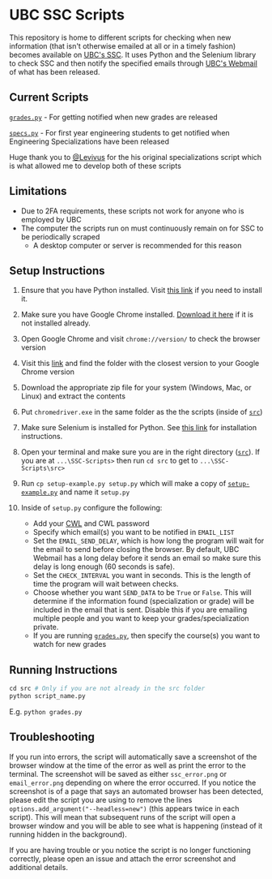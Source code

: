 # UBC SSC Scripts
This repository is home to different scripts for checking when new information (that isn't otherwise emailed at all or in a timely fashion) becomes available on [UBC's SSC](https://ssc.adm.ubc.ca/). It uses Python and the Selenium library to check SSC and then notify the specified emails through [UBC's Webmail](https://webmail.student.ubc.ca/) of what has been released.

## Current Scripts

[`grades.py`](/src/grades.py) - For getting notified when new grades are released

[`specs.py`](/src/specs.py) - For first year engineering students to get notified when Engineering Specializations have been released

Huge thank you to [@Levivus](https://github.com/Levivus) for the his original specializations script which is what allowed me to develop both of these scripts

## Limitations

- Due to 2FA requirements, these scripts not work for anyone who is employed by UBC
- The computer the scripts run on must continuously remain on for SSC to be periodically scraped
  - A desktop computer or server is recommended for this reason

## Setup Instructions

1. Ensure that you have Python installed. Visit [this link](https://www.python.org/downloads/) if you need to install it.
2. Make sure you have Google Chrome installed. [Download it here](https://support.google.com/chrome/answer/95346) if it is not installed already.
3. Open Google Chrome and visit `chrome://version/` to check the browser version
4. Visit this [link](https://chromedriver.storage.googleapis.com/index.html) and find the folder with the closest version to your Google Chrome version
5. Download the appropriate zip file for your system (Windows, Mac, or Linux) and extract the contents
6. Put `chromedriver.exe` in the same folder as the the scripts (inside of [`src`](/src))
7. Make sure Selenium is installed for Python. See [this link](https://www.selenium.dev/documentation/webdriver/getting_started/install_library/) for installation instructions.
8. Open your terminal and make sure you are in the right directory ([`src`](/src)). If you are at `...\SSC-Scripts>` then run `cd src` to get to `...\SSC-Scripts\src>`
9. Run `cp setup-example.py setup.py` which will make a copy of [`setup-example.py`](/src/setup-example.py) and name it `setup.py`
10. Inside of `setup.py` configure the following:

    - Add your [CWL](https://it.ubc.ca/services/accounts-passwords/campus-wide-login-cwl) and CWL password
    - Specify which email(s) you want to be notified in `EMAIL_LIST`
    - Set the `EMAIL_SEND_DELAY`, which is how long the program will wait for the email to send before closing the browser. By default, UBC Webmail has a long delay before it sends an email so make sure this delay is long enough (60 seconds is safe).
    - Set the `CHECK_INTERVAL` you want in seconds. This is the length of time the program will wait between checks.
    - Choose whether you want `SEND_DATA` to be `True` or `False`. This will determine if the information found (specialization or grade) will be included in the email that is sent. Disable this if you are emailing multiple people and you want to keep your grades/specialization private.
    - If you are running [`grades.py`](/src/grades.py), then specify the course(s) you want to watch for new grades

## Running Instructions
```python
cd src # Only if you are not already in the src folder
python script_name.py
```

E.g. `python grades.py`

## Troubleshooting
If you run into errors, the script will automatically save a screenshot of the browser window at the time of the error as well as print the error to the terminal. The screenshot will be saved as either `ssc_error.png` or `email_error.png` depending on where the error occurred. If you notice the screenshot is of a page that says an automated browser has been detected, please edit the script you are using to remove the lines `options.add_argument("--headless=new")` (this appears twice in each script). This will mean that subsequent runs of the script will open a browser window and you will be able to see what is happening (instead of it running hidden in the background).

If you are having trouble or you notice the script is no longer functioning correctly, please open an issue and attach the error screenshot and additional details.
